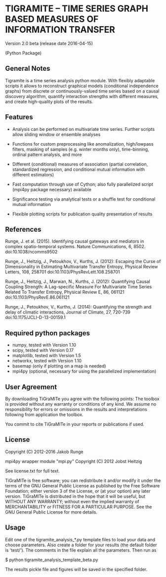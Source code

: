 # TIGRAMITE – TIME SERIES GRAPH BASED MEASURES OF INFORMATION TRANSFER

Version 2.0 beta (release date 2016-04-15)

(Python Package)


## General Notes

Tigramite is a time series analysis python module. With flexibly adaptable scripts it allows to reconstruct graphical models (conditional independence graphs) from discrete or continuously-valued time series based on a causal discovery algorithm, quantify interaction strengths with different measures, and create high-quality plots of the results.


## Features

- Analysis can be performed on multivariate time series. Further scripts allow sliding window or ensemble analyses

- Functions for custom preprocessing like anomalization, high/lowpass filters, masking of samples (e.g. winter months only), time-binning, ordinal pattern analysis, and more

- Different (conditional) measures of association (partial correlation, standardized regression, and conditional mutual information with different estimators)

- Fast computation through use of Cython; also fully parallelized script (mpi4py package necessary) available

- Significance testing via analytical tests or a shuffle test for conditional mutual information

- Flexible plotting scripts for publication quality presentation of results


## References

Runge, J. et al. (2015). Identifying causal gateways and mediators in complex spatio-temporal systems. Nature Communications, 6, 8502. 
doi:10.1038/ncomms9502

Runge, J., Heitzig, J., Petoukhov, V., Kurths, J. (2012): Escaping the Curse of Dimensionality in Estimating Multivariate Transfer Entropy, Physical Review Letters, 108, 258701
doi:10.1103/PhysRevLett.108.258701

Runge, J., Heitzig, J., Marwan, N., Kurths, J. (2012): Quantifying Causal Coupling Strength: A Lag-specific Measure For Multivariate Time Series Related To Transfer Entropy, Physical Review E, 86, 061121
doi:10.1103/PhysRevE.86.061121

Runge, J., Petoukhov, V., Kurths, J. (2014): Quantifying the strength and delay of climatic interactions, Journal of Climate, 27, 720-739
doi:10.1175/JCLI-D-13-00159.1


## Required python packages

- numpy, tested with Version 1.10
- scipy, tested with Version 0.17
- matplotlib, tested with Version 1.5
- networkx, tested with Version 1.10
- basemap (only if plotting on a map is needed)
- mpi4py (optional, necessary for using the parallelized implementation)


## User Agreement

By downloading TiGraMITe you agree with the following points: The toolbox is provided without any warranty or conditions of any kind. We assume no responsibility for errors or omissions in the results and interpretations following from application the toolbox.

You commit to cite TiGraMITe in your reports or publications if used.


## License

Copyright (C) 2012-2016 Jakob Runge

mpi4py wrapper module "mpi.py" Copyright (C) 2012 Jobst Heitzig

See license.txt for full text.

TiGraMITe is free software; you can redistribute it and/or modify it under the terms of the GNU General Public License as published by the Free Software Foundation; either version 3 of the License, or (at your option) any later version. TiGraMITe is distributed in the hope that it will be useful, but WITHOUT ANY WARRANTY; without even the implied warranty of MERCHANTABILITY or FITNESS FOR A PARTICULAR PURPOSE. See the GNU General Public License for more details.

## Usage

Edit one of the tigramite_analysis_*.py template files to load your data and choose parameters. Also create a folder for your results (the default folder is 'test/'). The comments in the file explain all the parameters. Then run as

$ python tigramite_analysis_template_beta.py

The results pickle file and figures will be saved in the specified folder.